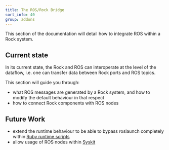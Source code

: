 ```yaml
---
title: The ROS/Rock Bridge
sort_info: 40
group: addons
---
```


This section of the documentation will detail how to integrate ROS within a Rock
system.

Current state
-------------

In its current state, the Rock and ROS can interoperate at the level of the
dataflow, i.e. one can transfer data between Rock ports and ROS topics.

This section will guide you through:

 - what ROS messages are generated by a Rock system, and how to modify the
   default behaviour in that respect
 - how to connect Rock components with ROS nodes

Future Work
-----------

 - extend the runtime behaviour to be able to bypass roslaunch completely within
   [Ruby runtime scripts](../runtime)
 - allow usage of ROS nodes within [Syskit](../system)

